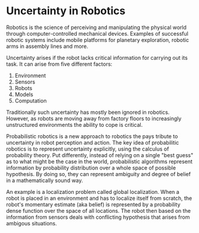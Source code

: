 # Uncertainty in Robotics

Robotics is the science of perceiving and manipulating the physical world
through computer-controlled mechanical devices. Examples of successful
robotic systems include mobile platforms for planetary exploration,
robotic arms in assembly lines and more.

Uncertainty arises if the robot lacks critical information for carrying out its
task. It can arise from five different factors:

1. Environment
2. Sensors
3. Robots
4. Models
5. Computation

Traditionally such uncertainty has mostly been ignored in robotics.
However, as robots are moving away from factory floors to increasingly
unstructured environments the ability to cope is critical.

Probabilistic robotics is a new approach to robotics the pays tribute to
uncertainty in robot perception and action. The key idea of probabilitic
robotics is to represent uncertainty explicitly, using the calculus of
probability theory. Put differently, instead of relying on a single "best
guess" as to what might be the case in the world, probabilistic algorithms
represent information by probability distribution over a whole space of
possible hypothesis. By doing so, they can represent ambiguity and degree
of belief in a mathematically sound way.

An example is a localization problem called global localization. When
a robot is placed in an environment and has to localize itself from
scratch, the robot's momentary estimate (aka belief) is represented by
a probability dense function over the space of all locations. The robot
then based on the information from sensors deals with conflicting
hypothesis that arises from ambigous situations.
